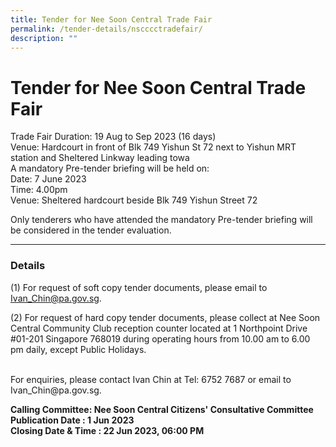 ```yaml
---
title: Tender for Nee Soon Central Trade Fair
permalink: /tender-details/nscccctradefair/
description: ""
---
```

Tender for Nee Soon Central Trade Fair
=======================================
Trade Fair Duration: 19 Aug to Sep 2023 (16 days) <br>
Venue: Hardcourt in front of Blk 749 Yishun St 72 next to Yishun MRT station and Sheltered Linkway leading towa <br>
A mandatory Pre-tender briefing will be held on: <br>
Date: 7 June 2023 <br>
Time: 4.00pm <br>
Venue: Sheltered hardcourt beside Blk 749 Yishun Street 72 <br> 

Only tenderers who have attended the mandatory Pre-tender briefing will be considered in the tender evaluation.

* * *
### Details
(1) For request of soft copy tender documents, please email to Ivan_Chin@pa.gov.sg.

(2) For request of hard copy tender documents, please collect at Nee Soon Central Community Club reception counter located at 1 Northpoint Drive #01-201 Singapore 768019 during operating hours from 10.00 am to 6.00 pm daily, except Public Holidays.

<br>
For enquiries, please contact Ivan Chin at Tel: 6752 7687 or email to Ivan_Chin@pa.gov.sg.

**Calling Committee: Nee Soon Central Citizens' Consultative Committee**<br>
**Publication Date : 1 Jun 2023** <br>
**Closing Date &amp; Time : 22 Jun 2023, 06:00 PM**